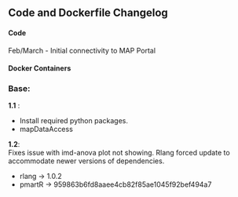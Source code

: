## Code and Dockerfile Changelog

#### Code 

Feb/March
    - Initial connectivity to MAP Portal

#### Docker Containers

### Base:
**1.1** :  
- Install required python packages.
- mapDataAccess

**1.2**:  
Fixes issue with imd-anova plot not showing.  Rlang forced update to accommodate newer versions of dependencies. 
- rlang -> 1.0.2
- pmartR -> 959863b6fd8aaee4cb82f85ae1045f92bef494a7
